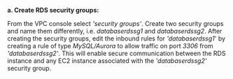 ﻿**a. Create RDS security groups:**

From the VPC console select *'security groups'*. Create two security groups and name them differently, i.e. *databaserdssg1* and *databaserdssg2*. After creating the security groups, edit the inbound rules for *'databaserdssg1*' by creating a rule of type *MySQL/Aurora* to allow traffic on port *3306* from *'databaserdssg2'*. This will enable secure communication between the RDS instance and any EC2 instance associated with the *'databaserdssg2'* security group.

